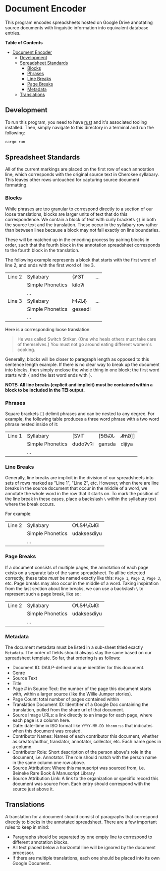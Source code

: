# Document Encoder

This program encodes spreadsheets hosted on Google Drive annotating source documents with linguistic information into equivalent database entries.

<!-- markdown-toc start - Don't edit this section. Run M-x markdown-toc-refresh-toc -->

**Table of Contents**

- [Document Encoder](#document-encoder)
  - [Development](#development)
  - [Spreadsheet Standards](#spreadsheet-standards)
    - [Blocks](#blocks)
    - [Phrases](#phrases)
    - [Line Breaks](#line-breaks)
    - [Page Breaks](#page-breaks)
    - [Metadata](#metadata)
  - [Translations](#translations)

<!-- markdown-toc end -->

## Development

To run this program, you need to have [rust](https://www.rust-lang.org/tools/install) and it's associated tooling installed.
Then, simply navigate to this directory in a terminal and run the following:

```sh
cargo run
```

## Spreadsheet Standards

All of the current markings are placed on the first row of each annotation line, which corresponds with the original source text in Cherokee syllabary.
This leaves other rows untouched for capturing source document formatting.

### Blocks

While phrases are too granular to correspond directly to a section of our loose translations, blocks are larger units of text that do this correspondence.
We contain a block of text with curly brackets `{}` in both the source text and the translation.
These occur in the syllabary row rather than between lines because a block may not fall exactly on line boundaries.

These will be matched up in the encoding process by pairing blocks in order,
such that the fourth block in the annotation spreadsheet corresponds to the fourth block in the translation.

The following example represents a block that starts with the first word of line 2, and ends with the first word of line 3.

|        |                  |          |     |
| ------ | ---------------- | -------- | --- |
| Line 2 | Syllabary        | {ᎩᎶᎢ     | ... |
|        | Simple Phonetics | ⁠kiloʔi  |     |
|        | ...              |          |     |
| Line 3 | Syllabary        | ᎨᏎᏍᏗ}    | ... |
|        | Simple Phonetics | ⁠gesesdi |     |
|        | ...              |          |     |

Here is a corresponding loose translation:

> He was called Switch Striker.
> {One who heals others must take care of themselves.}
> You must not go around eating different women's cooking.

Generally, blocks will be closer to paragraph length as opposed to this sentence length example.
If there is no clear way to break up the document into blocks, then simply enclose the whole thing in one block; the first word starts with `{` and the last word ends with `}`.

**NOTE: All line breaks (explicit and implicit) must be contained within a block to be included in the TEI output.**

### Phrases

Square brackets `[]` delimit phrases and can be nested to any degree.
For example, the following table produces a three word phrase with a two word phrase nested inside of it:

|        |                  |          |        |          |
| ------ | ---------------- | -------- | ------ | -------- |
| Line 1 | Syllabary        | [ᏚᏙᎥᎢ    | [ᎦᎾᏍᏓ  | ᏗᏥᏯ]]    |
|        | Simple Phonetics | dudoʔvʔi | gansda | di⁠ji⁠ya |
|        | ...              |          |        |          |

### Line Breaks

Generally, line breaks are implicit in the division of our spreadsheets into sets of rows marked as "Line 1", "Line 2", etc.
However, when there are line breaks in the source document that occur in the middle of a word, we annotate the whole word in the row that it starts on.
To mark the position of the line break in these cases, place a backslash `\` within the syllabary text where the break occurs.

For example:

|        |                  |                  |
| ------ | ---------------- | ---------------- |
| Line 2 | Syllabary        | ᎤᏓᎦᏎ\\ᏍᏗᏳ        |
|        | Simple Phonetics | ⁠u⁠da⁠k⁠se⁠sdiyu |
|        | ...              |                  |

### Page Breaks

If a document consists of multiple pages, the annotation of each page exists on a separate tab of the same spreadsheet.
To all be detected correctly, these tabs _must_ be named exactly like this: `Page 1`, `Page 2`, `Page 3`, etc.
Page breaks may also occur in the middle of a word.
Taking inspiration from the last section about line breaks, we can use a backslash `\` to represent such a page break, like so:

|        |                  |             |
| ------ | ---------------- | ----------- |
| Line 2 | Syllabary        | ᎤᏓᎦᏎ\\ᏍᏗᏳ   |
|        | Simple Phonetics | udaksesdiyu |
|        | ...              |             |

### Metadata

The document metadata must be listed in a sub-sheet titled exactly `Metadata`.
The order of fields should always stay the same based on our spreadsheet template.
So far, that ordering is as follows:

- Document ID: DAILP-defined unique identifier for this document.
- Genre
- Source Text
- Title
- Page # in Source Text: the number of the page this document starts with, within a larger source (like the Willie Jumper stories).
- Page Count: total number of pages contained within
- Translation Document ID: Identifier of a Google Doc containing the translation, pulled from the share url of that document.
- Source Image URLs: a link directly to an image for each page, where each page is a column here.
- Date: date-time in ISO format like `YYYY-MM-DD hh:mm:ss` that indicates when this document was created.
- Contributor Names: Names of each contributor this document, whether as creator/author, translator, annotator, collector, etc. Each name goes in a column.
- Contributor Role: Short description of the person above's role in the document, i.e. Annotator. The role should match with the person name in the same column one row above.
- Source Attribution: Where this manuscript was sourced from, i.e. Beineke Rare Book & Manuscript Library
- Source Attribution Link: A link to the organization or specific record this document was source from. Each entry should correspond with the source just above it.

## Translations

A translation for a document should consist of paragraphs that correspond directly to blocks in the annotated spreadsheet.
There are a few important rules to keep in mind:

- Paragraphs should be separated by one empty line to correspond to different annotation blocks.
- All text placed below a horizontal line will be ignored by the document processor.
- If there are multiple translations, each one should be placed into its own Google Document.
